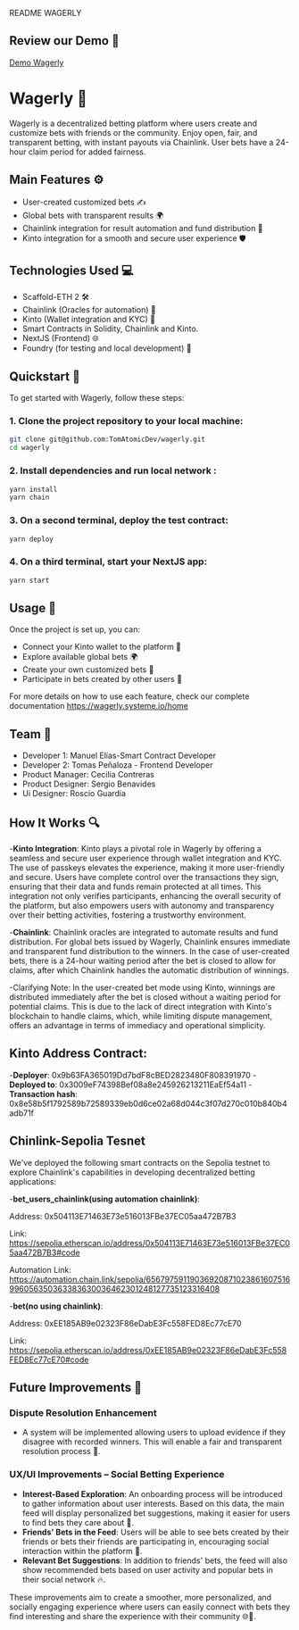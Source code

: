 README WAGERLY

## Review our Demo 🎥
[Demo Wagerly](https://www.youtube.com/watch?v=kUj86SOrcfE)

# Wagerly 🎰
Wagerly is a decentralized betting platform where users create and customize bets with friends or the community. Enjoy open, fair, and transparent betting, with instant payouts via Chainlink. User bets have a 24-hour claim period for added fairness.

## Main Features ⚙️
- User-created customized bets ✍️
- Global bets with transparent results 🌍
- Chainlink integration for result automation and fund distribution 🔗
- Kinto integration for a smooth and secure user experience 🛡️
## Technologies Used 💻
- Scaffold-ETH 2 🛠️
- Chainlink (Oracles for automation) 🔗
- Kinto (Wallet integration and KYC) 🏦
- Smart Contracts in Solidity, Chainlink and Kinto.
- NextJS (Frontend) 🌐
- Foundry (for testing and local development) 🧪
## Quickstart 🚀
To get started with Wagerly, follow these steps:
### 1. Clone the project repository to your local machine:
```bash
git clone git@github.com:TomAtomicDev/wagerly.git
cd wagerly
```
### 2. Install dependencies and run local network :
```bash
yarn install
yarn chain
```
### 3. On a second terminal, deploy the test contract:

```bash
yarn deploy
```
### 4. On a third terminal, start your NextJS app:

```bash
yarn start
```
## Usage 📱
Once the project is set up, you can:
- Connect your Kinto wallet to the platform 🔗
- Explore available global bets 🌍
- Create your own customized bets 🎯
- Participate in bets created by other users 🤝

For more details on how to use each feature, check our complete documentation https://wagerly.systeme.io/home

## Team 👥
- Developer 1: Manuel Elías-Smart Contract Developer
- Developer 2: Tomas Peñaloza - Frontend Developer
- Product Manager: Cecilia Contreras
- Product Designer: Sergio Benavides
- Ui Designer: Roscio Guardia

## How It Works 🔍


-**Kinto Integration**: 
Kinto plays a pivotal role in Wagerly by offering a seamless and secure user experience through wallet integration and KYC. The use of passkeys elevates the experience, making it more user-friendly and secure. Users have complete control over the transactions they sign, ensuring that their data and funds remain protected at all times. This integration not only verifies participants, enhancing the overall security of the platform, but also empowers users with autonomy and transparency over their betting activities, fostering a trustworthy environment.

-**Chainlink**: 
Chainlink oracles are integrated to automate results and fund distribution. For global bets issued by Wagerly, Chainlink ensures immediate and transparent fund distribution to the winners. In the case of user-created bets, there is a 24-hour waiting period after the bet is closed to allow for claims, after which Chainlink handles the automatic distribution of winnings.

-Clarifying Note: In the user-created bet mode using Kinto, winnings are distributed immediately after the bet is closed without a waiting period for potential claims. This is due to the lack of direct integration with Kinto's blockchain to handle claims, which, while limiting dispute management, offers an advantage in terms of immediacy and operational simplicity.

## Kinto Address Contract:
-**Deployer**: 0x9b63FA365019Dd7bdF8cBED2823480F808391970
-**Deployed to**: 0x3009eF74398Bef08a8e245926213211EaEf54a11
-**Transaction hash**: 0x8e58b5f1792589b72589339eb0d6ce02a68d044c3f07d270c010b840b4adb71f

## Chinlink-Sepolia Tesnet
We've deployed the following smart contracts on the Sepolia testnet to explore Chainlink's capabilities in developing decentralized betting applications:

-**bet_users_chainlink(using automation chainlink)**:

Address: 0x504113E71463E73e516013FBe37EC05aa472B7B3

Link: https://sepolia.etherscan.io/address/0x504113E71463E73e516013FBe37EC05aa472B7B3#code

Automation Link: https://automation.chain.link/sepolia/65679759119036920871023861607516996056350363383630036462301248127735123316408

-**bet(no using chainlink)**:

Address: 0xEE185AB9e02323F86eDabE3Fc558FED8Ec77cE70

Link: https://sepolia.etherscan.io/address/0xEE185AB9e02323F86eDabE3Fc558FED8Ec77cE70#code

## Future Improvements 🔮
### Dispute Resolution Enhancement
- A system will be implemented allowing users to upload evidence if they disagree with recorded winners. This will enable a fair and transparent resolution process 📝.

### UX/UI Improvements – Social Betting Experience
- **Interest-Based Exploration**: An onboarding process will be introduced to gather information about user interests. Based on this data, the main feed will display personalized bet suggestions, making it easier for users to find bets they care about 🎯.
- **Friends' Bets in the Feed**: Users will be able to see bets created by their friends or bets their friends are participating in, encouraging social interaction within the platform 👥.
- **Relevant Bet Suggestions**: In addition to friends' bets, the feed will also show recommended bets based on user activity and popular bets in their social network 🔥.

These improvements aim to create a smoother, more personalized, and socially engaging experience where users can easily connect with bets they find interesting and share the experience with their community 🌐🎉.